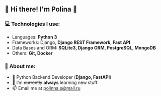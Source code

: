 ## 🌟 Hi there! I'm Polina 🌟

### 💻 **Technologies I use:**
* Languages: **Python 3**
* Frameworks: Django, **Django REST Framework, Fast API**
* Data Bases and ORM: **SQLite3, Django ORM, PostgreSQL, MongoDB**
* Others: **Git, Docker**

### 🌱 **About me:**
* 🚀 Python Backend Developer (**Django, FastAPI**)
* 🌈  I’m ~~currently~~ **always** learning new stuff
* 📫 Email me at [polinna.s@mail.ru]()